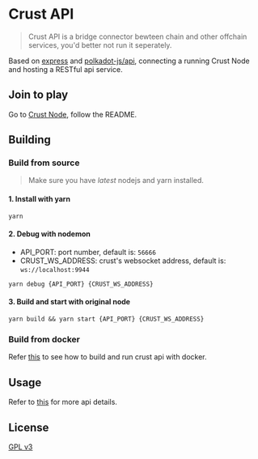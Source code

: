 # Crust API

> Crust API is a bridge connector bewteen chain and other offchain services, you'd better not run it seperately.

Based on [express](https://github.com/expressjs/express/) and [polkadot-js/api](https://github.com/polkadot-js/api), connecting a running Crust Node and hosting a RESTful api service.

## Join to play

Go to [Crust Node](https://github.com/crustio/crust-node), follow the README.

## Building

### Build from source

> Make sure you have *latest* nodejs and yarn installed.

#### 1. Install with yarn

```shell
yarn
```

#### 2. Debug with nodemon

- API_PORT: port number, default is: `56666`
- CRUST_WS_ADDRESS: crust's websocket address, default is: `ws://localhost:9944`

```shell
yarn debug {API_PORT} {CRUST_WS_ADDRESS}
```

#### 3. Build and start with original node

```shell
yarn build && yarn start {API_PORT} {CRUST_WS_ADDRESS}
```

### Build from docker

Refer [this](docs/docker.md) to see how to build and run crust api with docker.

## Usage

Refer to [this](docs/api.md) for more api details.

## License

[GPL v3](LICENSE)
